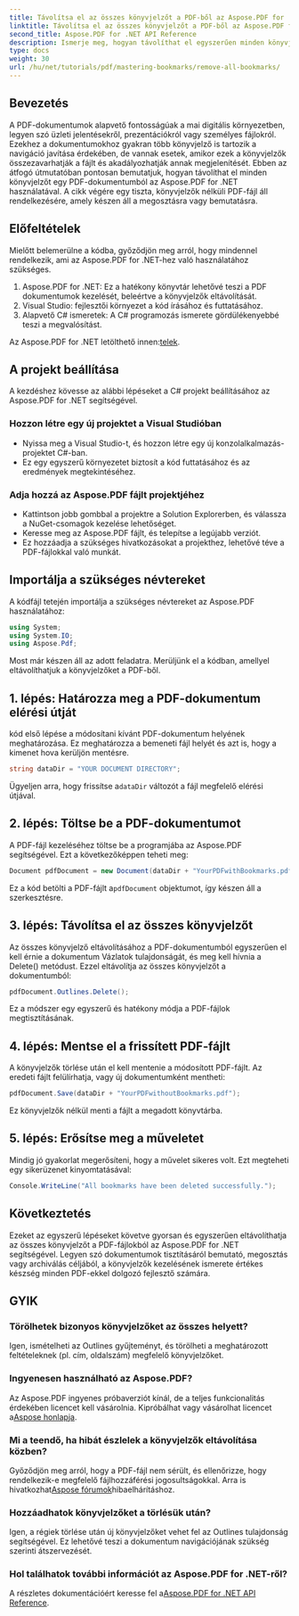 ```yaml
---
title: Távolítsa el az összes könyvjelzőt a PDF-ből az Aspose.PDF for .NET használatával
linktitle: Távolítsa el az összes könyvjelzőt a PDF-ből az Aspose.PDF for .NET használatával
second_title: Aspose.PDF for .NET API Reference
description: Ismerje meg, hogyan távolíthat el egyszerűen minden könyvjelzőt egy PDF-dokumentumból az Aspose.PDF for .NET használatával. Ez a lépésenkénti útmutató részletes utasításokat ad.
type: docs
weight: 30
url: /hu/net/tutorials/pdf/mastering-bookmarks/remove-all-bookmarks/
---
```

## Bevezetés

A PDF-dokumentumok alapvető fontosságúak a mai digitális környezetben, legyen szó üzleti jelentésekről, prezentációkról vagy személyes fájlokról. Ezekhez a dokumentumokhoz gyakran több könyvjelző is tartozik a navigáció javítása érdekében, de vannak esetek, amikor ezek a könyvjelzők összezavarhatják a fájlt és akadályozhatják annak megjelenítését. Ebben az átfogó útmutatóban pontosan bemutatjuk, hogyan távolíthat el minden könyvjelzőt egy PDF-dokumentumból az Aspose.PDF for .NET használatával. A cikk végére egy tiszta, könyvjelzők nélküli PDF-fájl áll rendelkezésére, amely készen áll a megosztásra vagy bemutatásra.

## Előfeltételek

Mielőtt belemerülne a kódba, győződjön meg arról, hogy mindennel rendelkezik, ami az Aspose.PDF for .NET-hez való használatához szükséges.

1. Aspose.PDF for .NET: Ez a hatékony könyvtár lehetővé teszi a PDF dokumentumok kezelését, beleértve a könyvjelzők eltávolítását.
2. Visual Studio: fejlesztői környezet a kód írásához és futtatásához.
3. Alapvető C# ismeretek: A C# programozás ismerete gördülékenyebbé teszi a megvalósítást.

 Az Aspose.PDF for .NET letölthető innen:[telek](https://releases.aspose.com/pdf/net/).

## A projekt beállítása

A kezdéshez kövesse az alábbi lépéseket a C# projekt beállításához az Aspose.PDF for .NET segítségével.

### Hozzon létre egy új projektet a Visual Studióban

- Nyissa meg a Visual Studio-t, és hozzon létre egy új konzolalkalmazás-projektet C#-ban.
- Ez egy egyszerű környezetet biztosít a kód futtatásához és az eredmények megtekintéséhez.

### Adja hozzá az Aspose.PDF fájlt projektjéhez

- Kattintson jobb gombbal a projektre a Solution Explorerben, és válassza a NuGet-csomagok kezelése lehetőséget.
- Keresse meg az Aspose.PDF fájlt, és telepítse a legújabb verziót.
- Ez hozzáadja a szükséges hivatkozásokat a projekthez, lehetővé téve a PDF-fájlokkal való munkát.

## Importálja a szükséges névtereket

A kódfájl tetején importálja a szükséges névtereket az Aspose.PDF használatához:

```csharp
using System;
using System.IO;
using Aspose.Pdf;
```

Most már készen áll az adott feladatra. Merüljünk el a kódban, amellyel eltávolíthatjuk a könyvjelzőket a PDF-ből.

## 1. lépés: Határozza meg a PDF-dokumentum elérési útját

kód első lépése a módosítani kívánt PDF-dokumentum helyének meghatározása. Ez meghatározza a bemeneti fájl helyét és azt is, hogy a kimenet hova kerüljön mentésre.

```csharp
string dataDir = "YOUR DOCUMENT DIRECTORY";
```

 Ügyeljen arra, hogy frissítse a`dataDir` változót a fájl megfelelő elérési útjával.

## 2. lépés: Töltse be a PDF-dokumentumot

A PDF-fájl kezeléséhez töltse be a programjába az Aspose.PDF segítségével. Ezt a következőképpen teheti meg:

```csharp
Document pdfDocument = new Document(dataDir + "YourPDFwithBookmarks.pdf");
```

 Ez a kód betölti a PDF-fájlt a`pdfDocument` objektumot, így készen áll a szerkesztésre.

## 3. lépés: Távolítsa el az összes könyvjelzőt

Az összes könyvjelző eltávolításához a PDF-dokumentumból egyszerűen el kell érnie a dokumentum Vázlatok tulajdonságát, és meg kell hívnia a Delete() metódust. Ezzel eltávolítja az összes könyvjelzőt a dokumentumból:

```csharp
pdfDocument.Outlines.Delete();
```

Ez a módszer egy egyszerű és hatékony módja a PDF-fájlok megtisztításának.

## 4. lépés: Mentse el a frissített PDF-fájlt

A könyvjelzők törlése után el kell mentenie a módosított PDF-fájlt. Az eredeti fájlt felülírhatja, vagy új dokumentumként mentheti:

```csharp
pdfDocument.Save(dataDir + "YourPDFwithoutBookmarks.pdf");
```

Ez könyvjelzők nélkül menti a fájlt a megadott könyvtárba.

## 5. lépés: Erősítse meg a műveletet

Mindig jó gyakorlat megerősíteni, hogy a művelet sikeres volt. Ezt megteheti egy sikerüzenet kinyomtatásával:

```csharp
Console.WriteLine("All bookmarks have been deleted successfully.");
```

## Következtetés

Ezeket az egyszerű lépéseket követve gyorsan és egyszerűen eltávolíthatja az összes könyvjelzőt a PDF-fájlokból az Aspose.PDF for .NET segítségével. Legyen szó dokumentumok tisztításáról bemutató, megosztás vagy archiválás céljából, a könyvjelzők kezelésének ismerete értékes készség minden PDF-ekkel dolgozó fejlesztő számára.

## GYIK

### Törölhetek bizonyos könyvjelzőket az összes helyett?

Igen, ismételheti az Outlines gyűjteményt, és törölheti a meghatározott feltételeknek (pl. cím, oldalszám) megfelelő könyvjelzőket.

### Ingyenesen használható az Aspose.PDF?

 Az Aspose.PDF ingyenes próbaverziót kínál, de a teljes funkcionalitás érdekében licencet kell vásárolnia. Kipróbálhat vagy vásárolhat licencet a[Aspose honlapja](https://purchase.aspose.com/buy).

### Mi a teendő, ha hibát észlelek a könyvjelzők eltávolítása közben?

 Győződjön meg arról, hogy a PDF-fájl nem sérült, és ellenőrizze, hogy rendelkezik-e megfelelő fájlhozzáférési jogosultságokkal. Arra is hivatkozhat[Aspose fórumok](https://forum.aspose.com/c/pdf/9)hibaelhárításhoz.

### Hozzáadhatok könyvjelzőket a törlésük után?

Igen, a régiek törlése után új könyvjelzőket vehet fel az Outlines tulajdonság segítségével. Ez lehetővé teszi a dokumentum navigációjának szükség szerinti átszervezését.

### Hol találhatok további információt az Aspose.PDF for .NET-ről?

 A részletes dokumentációért keresse fel a[Aspose.PDF for .NET API Reference](https://reference.aspose.com/pdf/net/).